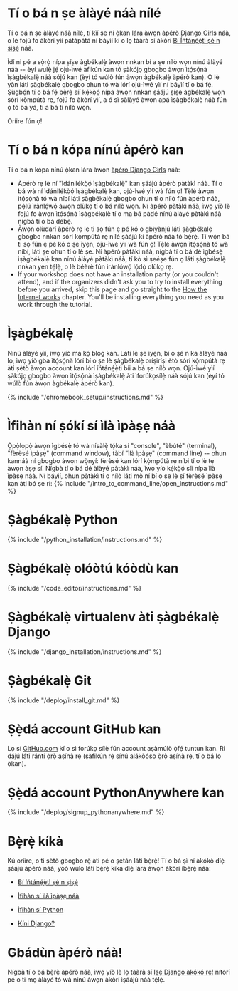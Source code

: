 # Tí o bá n ṣe àlàyé náà nílé

Tí o bá n ṣe àlàyé náà nílé, tí kìí ṣe ní ọ̀kan lára àwọn [àpérò Django Girls](https://djangogirls.org/events/) náà, o lè fojú fo àkòrí yìí pátápátá ní báyìí kí o lọ tààrà sí àkòrí [Bí Íńtánẹ́ẹ̀tì ṣé n ṣiṣẹ́](../how_the_internet_works/README.md) náà.

Ìdí ni pé a sọ̀rọ̀ nípa ṣíṣe àgbékalẹ̀ àwọn nnkan bí a ṣe nílò wọn nínú àlàyé náà -- èyí wulẹ̀ jẹ́ ojú-ìwé àfikún kan tó ṣàkójọ gbogbo àwọn ìtọ́sọ́nà ìṣàgbékalẹ̀ náà sójú kan (èyí tó wúlò fún àwọn àgbékalẹ̀ àpérò kan). O lè yàn láti ṣàgbékalẹ̀ gbogbo ohun tó wà lórí ojú-ìwé yìí ní báyìí tí o bá fẹ́. Ṣùgbọ́n tí o bá fẹ́ bẹ̀rẹ̀ síí kẹ́kọ̀ọ́ nípa àwọn nnkan ṣáájú ṣíṣe àgbékalẹ̀ wọn sórí kọ̀mpútà rẹ, fojú fo àkòrí yìí, a ó sì sàlàyé àwọn apá ìṣàgbékalẹ̀ náà fún ọ tó bá yá, tí a bá ti nílò wọn.

Oríire fún ọ!

# Tí o bá n kópa nínú àpérò kan

Tí o bá n kópa nínú ọ̀kan lára àwọn [àpérò Django Girls](https://djangogirls.org/events/) náà:

* Àpérò rẹ lè ní "ìdánilékọ̀ọ́ ìṣàgbékalẹ̀" kan ṣáájú àpérò pàtàkì náà. Tí o bá wà ní ìdánilékọ̀ọ́ ìṣàgbékalẹ̀ kan, ojú-ìwé yìí wà fún ọ! Tẹ̀lé àwọn ìtọ́sọ́nà tó wà níbí láti ṣàgbékalẹ̀ gbogbo ohun tí o nílò fún àpérò náà, pẹ̀lú ìrànlọ́wọ́ àwọn olùkọ tí o bá nílò wọn. Ní àpérò pàtàkì náà, ìwọ yíò lè fojú fo àwọn ìtọ́sọ́nà ìṣàgbékalẹ̀ tí o ma bá pàdé nínú àlàyé pàtàkì náà nígbà tí o bá débẹ̀.
* Àwọn olùdarí àpérò rẹ le ti sọ fún ẹ pé kó o gbìyànjú láti ṣàgbékalẹ̀ gbogbo nnkan sórí kọ̀mpútà rẹ nílé ṣáájú kí àpérò náà tó bẹ̀rẹ̀. Tí wọ́n bá ti sọ fún ẹ pé kó o ṣe ìyẹn, ojú-ìwé yìí wà fún ọ! Tẹ̀lé àwọn ìtọ́sọ́nà tó wà níbí, láti ṣe ohun tí o lè ṣe. Ní àpérò pàtàkì náà, nígbà tí o bá dé ìgbésẹ̀ ìṣàgbékalẹ̀ kan nínú àlàyé pàtàkì náà, tí kò sì ṣeéṣe fún ọ láti ṣàgbékalẹ̀ nnkan yẹn tẹ́lẹ̀, o lè béèrè fún ìrànlọ́wọ́ lọ́dọ̀ olùkọ rẹ.
* If your workshop does not have an installation party (or you couldn't attend), and if the organizers didn't ask you to try to install everything before you arrived, skip this page and go straight to the [How the Internet works](../how_the_internet_works/README.md) chapter. You'll be installing everything you need as you work through the tutorial.

# Ìṣàgbékalẹ̀

Nínú àlàyé yìí, ìwọ yíò ma kọ́ blog kan. Láti lè ṣe ìyẹn, bí o ṣé n ka àlàyé náà lọ, ìwọ yíò gba ìtọ́sọ́nà lórí bí o ṣe lè ṣàgbékalẹ̀ oríṣiríṣi ètò sórí kọ̀mpútà rẹ àti ṣètò àwọn account kan lórí íńtánẹ́ẹ̀tì bíi a bá ṣe nílò wọn. Ojú-ìwé yìí ṣàkójọ gbogbo àwọn ìtọ́sọ́nà ìṣàgbékalẹ̀ àti ìforúkọsílẹ̀ náà sójú kan (èyí tó wúlò fún àwọn àgbékalẹ̀ àpérò kan).

<!--sec data-title="Chromebook setup (if you're using one)"
data-id="chromebook_setup" data-collapse=true ces--> {% include "/chromebook_setup/instructions.md" %} 

<!--endsec-->

# Ìfihàn ní ṣókí sí ìlà ìpàṣẹ náà

Ọ̀pọ̀lọpọ̀ àwọn ìgbésẹ̀ tó wà nísàlẹ̀ tọ́ka sí "console", "èbúté" (terminal), "fèrèsé ìpàṣẹ" (command window), tàbí "ìlà ìpàṣẹ" (command line) -- ohun kannáà ní gbogbo àwọn wọ̀nyí: fèrèsé kan lórí kọ̀mpútà rẹ níbi tí o lè tẹ àwọn àṣẹ sí. Nígbà tí o bá dé àlàyé pàtàkì náà, ìwọ yíò kẹ́kọ̀ọ́ síi nípa ìlà ìpàṣẹ náà. Ní báyìí, ohun pàtàkì tí o nílò láti mọ̀ ní bí o ṣe lè ṣí fèrèsé ìpàṣẹ kan àti bó ṣe rí: {% include "/intro_to_command_line/open_instructions.md" %}

# Ṣàgbékalẹ̀ Python

{% include "/python_installation/instructions.md" %}

# Ṣàgbékalẹ̀ olóòtú kóòdù kan

{% include "/code_editor/instructions.md" %}

# Ṣàgbékalẹ̀ virtualenv àti ṣàgbékalẹ̀ Django

{% include "/django_installation/instructions.md" %}

# Ṣàgbékalẹ̀ Git

{% include "/deploy/install_git.md" %}

# Ṣẹ̀dá account GitHub kan

Lọ sí [GitHub.com](https://www.github.com) kí o sì forúkọ sílẹ̀ fún account aṣàmúlò ọ̀fẹ́ tuntun kan. Ri dájú láti rántí ọ̀rọ̀ aṣínà rẹ (ṣàfikún rẹ̀ sínú alákòóso ọ̀rọ̀ aṣínà rẹ, tí o bá lo ọ̀kan).

# Ṣẹ̀dá account PythonAnywhere kan

{% include "/deploy/signup_pythonanywhere.md" %}

# Bẹ̀rẹ̀ kíkà

Kú oríire, o ti ṣètò gbogbo rẹ̀ àti pé o ṣetán láti bẹ̀rẹ̀! Tí o bá ṣì ní àkókò díẹ̀ ṣáájú àpérò náà, yóò wúlò láti bẹ̀rẹ̀ kíka díẹ̀ lára àwọn àkòrí ìbẹ̀rẹ̀ náà:

* [Bí íńtánẹ́ẹ̀tì ṣé n ṣiṣẹ́](../how_the_internet_works/README.md)

* [Ìfihàn sí ìlà ìpàṣẹ náà](../intro_to_command_line/README.md)

* [Ìfihàn sí Python](../python_introduction/README.md)

* [Kíni Django?](../django/README.md)

# Gbádùn àpérò náà!

Nígbà tí o bá bẹ̀rẹ̀ àpérò náà, ìwọ yíò lè lọ tààrà sí [Iṣẹ́ Django àkọ́kọ́ rẹ!](../django_start_project/README.md) nítorí pé o ti mọ àlàyé tó wà nínú àwọn àkòrí ìṣáájú náà tẹ́lẹ̀.